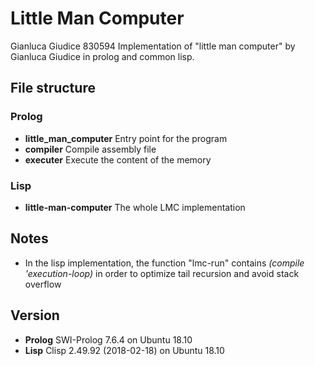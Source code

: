 # Little Man Computer

Gianluca Giudice 830594
Implementation of "little man computer" by Gianluca Giudice in prolog and common lisp.

## File structure

### Prolog

- **little_man_computer** Entry point for the program
- **compiler** Compile assembly file
- **executer** Execute the content of the memory

### Lisp

- **little-man-computer** The whole LMC implementation

## Notes

- In the lisp implementation, the function "lmc-run" contains *(compile 'execution-loop)* in order to optimize tail recursion and avoid stack overflow

## Version

- **Prolog** SWI-Prolog 7.6.4 on Ubuntu 18.10
- **Lisp** Clisp 2.49.92 (2018-02-18) on Ubuntu 18.10
